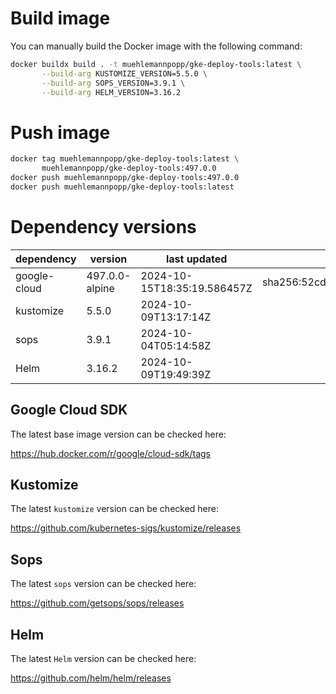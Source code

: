 # Build image

You can manually build the Docker image with the following command:

```bash
docker buildx build . -t muehlemannpopp/gke-deploy-tools:latest \
       --build-arg KUSTOMIZE_VERSION=5.5.0 \
       --build-arg SOPS_VERSION=3.9.1 \
       --build-arg HELM_VERSION=3.16.2
```

# Push image

```bash
docker tag muehlemannpopp/gke-deploy-tools:latest \
       muehlemannpopp/gke-deploy-tools:497.0.0
docker push muehlemannpopp/gke-deploy-tools:497.0.0
docker push muehlemannpopp/gke-deploy-tools:latest
```


# Dependency versions

| dependency   | version                 | last updated                 | digest                       |
|--------------|-------------------------|------------------------------|------------------------------|
| google-cloud | 497.0.0-alpine | 2024-10-15T18:35:19.586457Z | sha256:52cd14ad0320c2b53173d02e09b539fcb8a65bfa068e75ab72a27d59f464415c |
| kustomize    | 5.5.0        | 2024-10-09T13:17:14Z            |                              |
| sops         | 3.9.1             | 2024-10-04T05:14:58Z                 |                              |
| Helm         | 3.16.2             | 2024-10-09T19:49:39Z                 |                              |


## Google Cloud SDK

The latest base image version can be checked here:

<https://hub.docker.com/r/google/cloud-sdk/tags>


## Kustomize

The latest `kustomize` version can be checked here:

<https://github.com/kubernetes-sigs/kustomize/releases>


## Sops

The latest `sops` version can be checked here:

<https://github.com/getsops/sops/releases>


## Helm

The latest `Helm` version can be checked here:

<https://github.com/helm/helm/releases>
